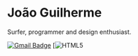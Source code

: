 # João Guilherme

Surfer, programmer and design enthusiast.

[![Gmail Badge](https://img.shields.io/badge/Gmail-EA4335?style=flat&logo=gmail&logoColor=white)](mailto:jjguiferreira2@gmail.com)
[![HTML5](https://img.shields.io/badge/HTML5-E34F26?style=for-the-badge&logo=html5&logoColor=white)
